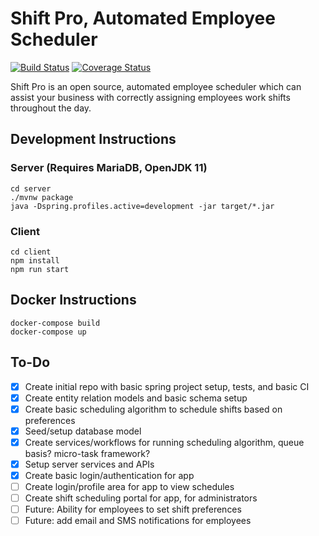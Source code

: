 # Shift Pro, Automated Employee Scheduler
[![Build Status](https://travis-ci.org/dillonmabry/shift-pro-scheduler.svg?branch=master)](https://travis-ci.org/dillonmabry/shift-pro-scheduler)
[![Coverage Status](https://coveralls.io/repos/github/dillonmabry/shift-pro-scheduler/badge.svg?branch=master)](https://coveralls.io/github/dillonmabry/shift-pro-scheduler?branch=master)

Shift Pro is an open source, automated employee scheduler which can assist your business with correctly assigning employees work shifts throughout the day.

## Development Instructions

### Server (Requires MariaDB, OpenJDK 11)
```
cd server
./mvnw package
java -Dspring.profiles.active=development -jar target/*.jar
```

### Client
```
cd client
npm install
npm run start
```

## Docker Instructions
```
docker-compose build
docker-compose up
```

## To-Do
- [X] Create initial repo with basic spring project setup, tests, and basic CI
- [X] Create entity relation models and basic schema setup
- [X] Create basic scheduling algorithm to schedule shifts based on preferences
- [X] Seed/setup database model
- [X] Create services/workflows for running scheduling algorithm, queue basis? micro-task framework?
- [X] Setup server services and APIs
- [X] Create basic login/authentication for app
- [ ] Create login/profile area for app to view schedules
- [ ] Create shift scheduling portal for app, for administrators
- [ ] Future: Ability for employees to set shift preferences
- [ ] Future: add email and SMS notifications for employees
